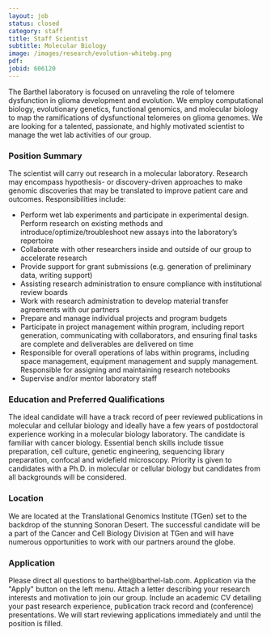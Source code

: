 ```yaml
---
layout: job
status: closed
category: staff
title: Staff Scientist
subtitle: Molecular Biology
image: /images/research/evolution-whitebg.png
pdf:
jobid: 606120
---
```


The Barthel laboratory is focused on unraveling the role of telomere dysfunction in glioma development and evolution. We employ computational biology, evolutionary genetics, functional genomics, and molecular biology to map the ramifications of dysfunctional telomeres on glioma genomes. We are looking for a talented, passionate, and highly motivated scientist to manage the wet lab activities of our group.

### Position Summary
The scientist will carry out research in a molecular laboratory. Research may encompass hypothesis- or discovery-driven approaches to make genomic discoveries that may be translated to improve patient care and outcomes. Responsibilities include:
- Perform wet lab experiments and participate in experimental design. Perform research on existing methods and introduce/optimize/troubleshoot new assays into the laboratory’s repertoire
- Collaborate with other researchers inside and outside of our group to accelerate research
- Provide support for grant submissions (e.g. generation of preliminary data, writing support)
- Assisting research administration to ensure compliance with institutional review boards
- Work with research administration to develop material transfer agreements with our partners
- Prepare and manage individual projects and program budgets
- Participate in project management within program, including report generation, communicating with collaborators, and ensuring final tasks are complete and deliverables are delivered on time
- Responsible for overall operations of labs within programs, including space management, equipment management and supply management. Responsible for assigning and maintaining research notebooks
- Supervise and/or mentor laboratory staff

### Education and Preferred Qualifications
The ideal candidate will have a track record of peer reviewed publications in molecular and cellular biology and ideally have a few years of postdoctoral experience working in a molecular biology laboratory. The candidate is familiar with cancer biology. Essential bench skills include tissue preparation, cell culture, genetic engineering, sequencing library preparation, confocal and widefield microscopy. Priority is given to candidates with a Ph.D. in molecular or cellular biology but candidates from all backgrounds will be considered.

### Location
We are located at the Translational Genomics Institute (TGen) set to the backdrop of the stunning Sonoran Desert. The successful candidate will be a part of the Cancer and Cell Biology Division at TGen and will have numerous opportunities to work with our partners around the globe.

### Application
Please direct all questions to barthel<span style="display:none">obfuscate</span>@barthel-lab.com. Application via the "Apply" button on the left menu. Attach a letter describing your research interests and motivation to join our group. Include an academic CV detailing your past research experience, publication track record and (conference) presentations. We will start reviewing applications immediately and until the position is filled. 